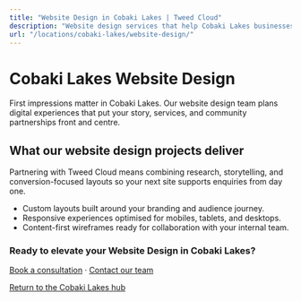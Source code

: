 ```yaml
---
title: "Website Design in Cobaki Lakes | Tweed Cloud"
description: "Website design services that help Cobaki Lakes businesses stand out online."
url: "/locations/cobaki-lakes/website-design/"
---
```


# Cobaki Lakes Website Design

First impressions matter in Cobaki Lakes. Our website design team plans digital experiences that put your story, services, and community partnerships front and centre.

## What our website design projects deliver

Partnering with Tweed Cloud means combining research, storytelling, and conversion-focused layouts so your next site supports enquiries from day one.

- Custom layouts built around your branding and audience journey.
- Responsive experiences optimised for mobiles, tablets, and desktops.
- Content-first wireframes ready for collaboration with your internal team.

### Ready to elevate your Website Design in Cobaki Lakes?

[Book a consultation](/consultation/) · [Contact our team](/contact/)

[Return to the Cobaki Lakes hub](/locations/cobaki-lakes/)
